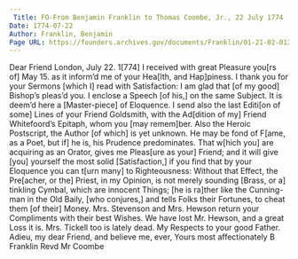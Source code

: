 ```yaml
---
 Title: FO-From Benjamin Franklin to Thomas Coombe, Jr., 22 July 1774
Date: 1774-07-22
Author: Franklin, Benjamin
Page URL: https://founders.archives.gov/documents/Franklin/01-21-02-0126
---
```


Dear Friend
London, July 22. 1[774]
I received with great Pleasure you[rs of] May 15. as it inform’d me of your Hea[lth, and Hap]piness. I thank you for your Sermons [which I] read with Satisfaction: I am glad that [of my good] Bishop’s pleas’d you. I enclose a Speech [of his,] on the same Subject. It is deem’d here a [Master-piece] of Eloquence. I send also the last Editi[on of some] Lines of your Friend Goldsmith, with the Ad[dition of my] Friend Whitefoord’s Epitaph, whom you [may remem]ber. Also the Heroic Postscript, the Author [of which] is yet unknown. He may be fond of F[ame, as a Poet, but if] he is, his Prudence predominates. That w[hich you] are acquiring as an Orator, gives me Pleas[ure as your] Friend; and it will give [you] yourself the most solid [Satisfaction,] if you find that by your Eloquence you can t[urn many] to Righteousness: Without that Effect, the Pre[acher, or the] Priest, in my Opinion, is not merely sounding [Brass, or a] tinkling Cymbal, which are innocent Things; [he is ra]ther like the Cunning-man in the Old Baily, [who conjures,] and tells Folks their Fortunes, to cheat them [of their] Money.
Mrs. Stevenson and Mrs. Hewson return your Compliments with their best Wishes. We have lost Mr. Hewson, and a great Loss it is. Mrs. Tickell too is lately dead.
My Respects to your good Father. Adieu, my dear Friend, and believe me, ever, Yours most affectionately
B Franklin
Revd Mr Coombe

